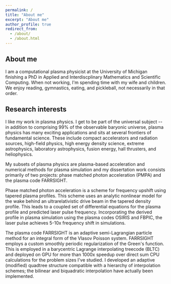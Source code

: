 ```yaml
---
permalink: /
title: "About me"
excerpt: "About me"
author_profile: true
redirect_from: 
  - /about/
  - /about.html
---
```


About me
---
I am a computational plasma physicist at the University of Michigan finishing a PhD in Applied and Interdiscplinary Mathematics and Scientific Computing.  When not working, I'm spending time with my wife and children.  We enjoy reading, gymnastics, eating, and pickleball, not necessarily in that order.

Research interests
---
I like my work in plasma physics.  I get to be part of the universal subject -- in addition to comprising 99% of the observable baryonic universe, plasma physics has many exciting applications and sits at several frontiers of fundamental science.  These include compact accelerators and radiation sources, high-field physics, high energy density science, extreme astrophysics, laboratory astrophysics, fusion energy, hall thrusters, and heliophysics.

My subsets of plasma physics are plasma-based acceleration and numerical methods for plasma simulation and my dissertation work consists primarily of two projects: phase matched photon acceleration (PMPA) and the plasma code FARRSIGHT.

Phase matched photon acceleration is a scheme for frequency upshift using tapered plasma profiles.  This scheme uses an analytic nonlinear model for the wake behind an ultrarelativistic drive beam in the tapered density profile.  This leads to a coupled set of differential equations for the plasma profile and predicted laser pulse frequency.  Incorporating the derived profile in plasma simulation using the plasma codes OSIRIS and FBPIC, the laser pulse achieves 5-10x frequency shift in simulations.

The plasma code FARRSIGHT is an adaptive semi-Lagrangian particle method for an integral form of the Vlasov Poisson system.  FARRSIGHT employs a custom smoothly periodic regularization of the Green's function.  This is employed in a barycentric Lagrange interpolating treecode (BLTC) and deployed on GPU for more than 1000x speedup over direct sum CPU calculations for the problem sizes I've studied.  I developed an adaptive (modified) quadtree structure compatible with a hierarchy of interpolation schemes; the bilinear and biquadratic interpolation have actually been implemented.
